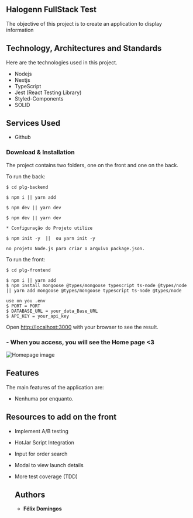## Halogenn FullStack Test
The objective of this project is to create an 
application to display [](https://github.com/) information

## Technology, Architectures and Standards

Here are the technologies used in this project.

* Nodejs
* Nextjs
* TypeScript
* Jest (React Testing Library)
* Styled-Components
* SOLID


## Services Used

* Github

<h3> Download & Installation </h3>

The project contains two folders, one on the front and one on the back.

To run the back:

```shell
$ cd plg-backend

$ npm i || yarn add

$ npm dev || yarn dev

$ npm dev || yarn dev

* Configuração do Projeto utilize

$ npm init -y  ||  ou yarn init -y

no projeto Node.js para criar o arquivo package.json.

```

To run the front:

```shell
$ cd plg-frontend

$ npm i || yarn add
$ npm install mongoose @types/mongoose typescript ts-node @types/node  || yarn add mongoose @types/mongoose typescript ts-node @types/node
```

```shell
use on you .env
$ PORT = PORT
$ DATABASE_URL = your_data_Base_URL
$ API_KEY = your_api_key
```
Open [http://localhost:3000](http://localhost:3000) with your browser to see the result.


### - When you access, you will see the Home page <3

![Homepage image](https://github.com/felixdomingos1/)


## Features

The main features of the application are:
 - Nenhuma por enquanto.

 
## Resources to add on the front

* Implement A/B testing
* HotJar Script Integration
* Input for order search
* Modal to view launch details
* More test coverage (TDD) 

  ## Authors

  * **Félix Domingos** 

